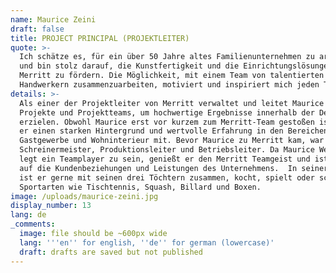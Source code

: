 ```yaml
---
name: Maurice Zeini
draft: false
title: PROJECT PRINCIPAL (PROJEKTLEITER)
quote: >-
  Ich schätze es, für ein über 50 Jahre altes Familienunternehmen zu arbeiten
  und bin stolz darauf, die Kunstfertigkeit und die Einrichtungslösungen von
  Merritt zu fördern. Die Möglichkeit, mit einem Team von talentierten
  Handwerkern zusammenzuarbeiten, motiviert und inspiriert mich jeden Tag.
details: >-
  Als einer der Projektleiter von Merritt verwaltet und leitet Maurice Zeini
  Projekte und Projektteams, um hochwertige Ergebnisse innerhalb der Deadline zu
  erzielen. Obwohl Maurice erst vor kurzem zum Merritt-Team gestoßen ist, bringt
  er einen starken Hintergrund und wertvolle Erfahrung in den Bereichen Yachten,
  Gastgewerbe und Wohninterieur mit. Bevor Maurice zu Merritt kam, war er
  Schreinermeister, Produktionsleiter und Betriebsleiter. Da Maurice Wert darauf
  legt ein Teamplayer zu sein, genießt er den Merritt Teamgeist und ist stolz
  auf die Kundenbeziehungen und Leistungen des Unternehmens.  In seiner Freizeit
  ist er gerne mit seinen drei Töchtern zusammen, kocht, spielt oder schaut
  Sportarten wie Tischtennis, Squash, Billard und Boxen.
image: /uploads/maurice-zeini.jpg
display_number: 13
lang: de
_comments:
  image: file should be ~600px wide
  lang: '''en'' for english, ''de'' for german (lowercase)'
  draft: drafts are saved but not published
---
```

